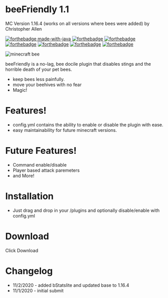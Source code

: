# beeFriendly 1.1
MC Version 1.16.4 (works on all versions where bees were added)
by Christopher Allen



[![forthebadge made-with-java](http://ForTheBadge.com/images/badges/made-with-java.svg)](https://java.com/)
[![forthebadge](https://forthebadge.com/images/badges/open-source.svg)](https://christopherallen.dev)
[![forthebadge](https://forthebadge.com/images/badges/you-didnt-ask-for-this.svg)](https://christopherallen.dev)
[![forthebadge](https://forthebadge.com/images/badges/powered-by-flux-capacitor.svg)](https://christopherallen.dev)
[![forthebadge](https://forthebadge.com/images/badges/made-with-crayons.svg)](https://christopherallen.dev)
[![forthebadge](https://forthebadge.com/images/badges/does-not-contain-msg.svg)](https://christopherallen.dev)
[![forthebadge](https://forthebadge.com/images/badges/contains-tasty-spaghetti-code.svg)](https://christopherallen.dev)

![minecraft bee](https://static.wikia.nocookie.net/minecraft/images/8/86/BeeTypes_%28Animated%29.gif)

beeFriendly is a no-lag, bee docile plugin that disables stings and the horrible death of your pet bees.

  - keep bees less painfully. 
  - move your beehives with no fear
  - Magic!

# Features!

  - config.yml contains the ability to enable or disable the plugin with ease.
  - easy maintainability for future minecraft versions.

# Future Features!
 - Command enable/disable
 - Player based attack paremeters 
 - and More!

# Installation
 - Just drag and drop in your /plugins and optionally disable/enable with config.yml 
 
 # Download
 Click Download

# Changelog
 - 11/2/2020 - added bStatslite and updated base to 1.16.4
 - 11/1/2020 - initial submit
